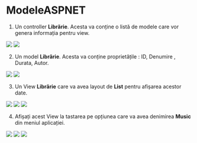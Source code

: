 # ModeleASPNET
  1. Un controller <b>Librărie</b>. Acesta va conține o listă de modele care vor genera informația pentru view. 
<img src="https://user-images.githubusercontent.com/51412651/155363051-f9f6a480-4a27-4bf6-a37f-961626b7ec0d.png">
<img src="https://user-images.githubusercontent.com/51412651/155362600-3588e622-0a2a-42ad-98ab-fc1d0d822682.png">

  2. Un model <b>Librărie</b>. Acesta va conține proprietățile : ID, Denumire , Durata, Autor. 
<img src="https://user-images.githubusercontent.com/51412651/155362911-989f9334-8d26-4328-95d2-000c18f51a5c.png">
<img src="https://user-images.githubusercontent.com/51412651/155362820-4ae2c1c8-9fef-4c68-8c9e-90334eceeca2.png">

  3. Un View <b>Librărie</b> care va avea layout de <b>List</b> pentru afișarea acestor date. 
<img src="https://user-images.githubusercontent.com/51412651/155363241-d1c4e739-3387-4720-ab85-88a6646ae533.png">
<img src="https://user-images.githubusercontent.com/51412651/155363317-8038b7d2-1221-4449-9a72-10045f5facb0.png">
<img src="https://user-images.githubusercontent.com/51412651/155363383-5adbf1b0-3a64-4427-81be-fa86c16548ec.png">

  4. Afișați acest View la tastarea pe opțiunea care va avea denimirea <b>Music</b> din meniul aplicației.
<img src="https://user-images.githubusercontent.com/51412651/155363553-5d05a36a-7e26-401b-b4be-f0d3b28c1dcb.png">
<img src="https://user-images.githubusercontent.com/51412651/155363657-e250af57-8848-41e6-bb31-e7878ed2f9ae.png">
<img src="https://user-images.githubusercontent.com/51412651/155363620-71323c00-aff8-4a7c-b8d3-e96a88e49052.png">
